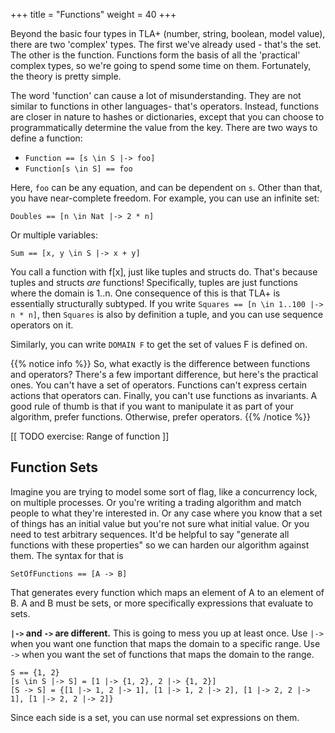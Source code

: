+++
title = "Functions"
weight = 40
+++

Beyond the basic four types in TLA+ (number, string, boolean, model value), there are two 'complex' types. The first we've already used - that's the set. The other is the function. Functions form the basis of all the 'practical' complex types, so we're going to spend some time on them. Fortunately, the theory is pretty simple.

The word 'function' can cause a lot of misunderstanding. They are not similar to functions in other languages- that's operators. Instead, functions are closer in nature to hashes or dictionaries, except that you can choose to programmatically determine the value from the key. There are two ways to define a function:

* `Function == [s \in S |-> foo]`
* `Function[s \in S] == foo`

Here, `foo` can be any equation, and can be dependent on `s`. Other than that, you have near-complete freedom. For example, you can use an infinite set:

`Doubles == [n \in Nat |-> 2 * n]`

Or multiple variables:

`Sum == [x, y \in S |-> x + y]`

You call a function with f[x], just like tuples and structs do. That's because tuples and structs _are_ functions! Specifically, tuples are just functions where the domain is 1..n. One consequence of this is that TLA+ is essentially structurally subtyped. If you write `Squares == [n \in 1..100 |-> n * n]`, then `Squares` is also by definition a tuple, and you can use sequence operators on it.

Similarly, you can write `DOMAIN F` to get the set of values F is defined on.

{{% notice info %}}
So, what exactly is the difference between functions and operators? There's a few important difference, but here's the practical ones. You can't have a set of operators. Functions can't express certain actions that operators can. Finally, you can't use functions as invariants. A good rule of thumb is that if you want to manipulate it as part of your algorithm, prefer functions. Otherwise, prefer operators.
{{% /notice %}}

[[ TODO exercise: Range of function ]]
## Function Sets

Imagine you are trying to model some sort of flag, like a concurrency lock, on multiple processes. Or you're writing a trading algorithm and match people to what they're interested in. Or any case where you know that a set of things has an initial value but you're not sure what initial value. Or you need to test arbitrary sequences. It'd be helpful to say "generate all functions with these properties" so we can harden our algorithm against them. The syntax for that is

`SetOfFunctions == [A -> B]`

That generates every function which maps an element of A to an element of B. A and B must be sets, or more specifically expressions that evaluate to sets.

**`|->` and `->` are different.** This is going to mess you up at least once. Use `|->` when you want one function that maps the domain to a specific range. Use `->` when you want the set of functions that maps the domain to the range. 

```
S == {1, 2}
[s \in S |-> S] = [1 |-> {1, 2}, 2 |-> {1, 2}]
[S -> S] = {[1 |-> 1, 2 |-> 1], [1 |-> 1, 2 |-> 2], [1 |-> 2, 2 |-> 1], [1 |-> 2, 2 |-> 2]} 
```

Since each side is a set, you can use normal set expressions on them.
